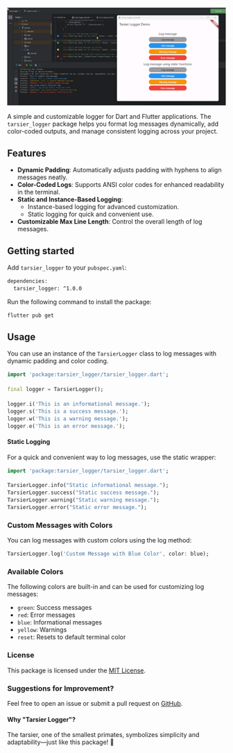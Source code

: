 <!-- 
This README describes the package. If you publish this package to pub.dev,
this README's contents appear on the landing page for your package.

For information about how to write a good package README, see the guide for
[writing package pages](https://dart.dev/guides/libraries/writing-package-pages). 

For general information about developing packages, see the Dart guide for
[creating packages](https://dart.dev/guides/libraries/create-library-packages)
and the Flutter guide for
[developing packages and plugins](https://flutter.dev/developing-packages). 
-->

![Tarsier Logger Logo](https://raw.githubusercontent.com/marianz-bonfire/tarsier_logger/master/assets/demo.png)




A simple and customizable logger for Dart and Flutter applications. The `tarsier_logger` package helps you format log messages dynamically, add color-coded outputs, and manage consistent logging across your project.

## Features

- **Dynamic Padding**: Automatically adjusts padding with hyphens to align messages neatly.
- **Color-Coded Logs**: Supports ANSI color codes for enhanced readability in the terminal.
- **Static and Instance-Based Logging**:
  - Instance-based logging for advanced customization.
  - Static logging for quick and convenient use.
- **Customizable Max Line Length**: Control the overall length of log messages.


## Getting started

Add `tarsier_logger` to your `pubspec.yaml`:
```bash
dependencies:
  tarsier_logger: ^1.0.0
```
Run the following command to install the package:
```bash
flutter pub get
```

## Usage

You can use an instance of the `TarsierLogger` class to log messages with dynamic padding and color coding.

```dart
import 'package:tarsier_logger/tarsier_logger.dart';

final logger = TarsierLogger();

logger.i('This is an informational message.');
logger.s('This is a success message.');
logger.w('This is a warning message.');
logger.e('This is an error message.');
```

#### Static Logging
For a quick and convenient way to log messages, use the static wrapper:
```dart
import 'package:tarsier_logger/tarsier_logger.dart';

TarsierLogger.info("Static informational message.");
TarsierLogger.success("Static success message.");
TarsierLogger.warning("Static warning message.");
TarsierLogger.error("Static error message.");

```

### Custom Messages with Colors
You can log messages with custom colors using the log method:
```dart
TarsierLogger.log('Custom Message with Blue Color', color: blue);
```

### Available Colors
The following colors are built-in and can be used for customizing log messages:

- `green`: Success messages
- `red`: Error messages
- `blue`: Informational messages
- `yellow`: Warnings
- `reset`: Resets to default terminal color

###  License
This package is licensed under the [MIT License](https://mit-license.org/).

### Suggestions for Improvement?
Feel free to open an issue or submit a pull request on [GitHub](https://github.com/marianz-bonfire/tarsier_logger).

#### Why "Tarsier Logger"?
The tarsier, one of the smallest primates, symbolizes simplicity and adaptability—just like this package! 🐒

